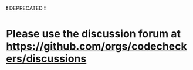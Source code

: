 ❗ DEPRECATED ❗

# Please use the discussion forum at https://github.com/orgs/codecheckers/discussions
